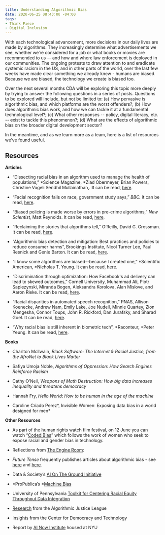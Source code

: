 ```yaml
---
title: Understanding Algorithmic Bias
date: 2020-06-25 08:43:00 -04:00
tags:
- Think Piece
- Digital Inclusion
---
```


With each technological advancement, more decisions in our daily lives are made by algorithms. They increasingly determine what advertisements we see, whether we’re considered for a job or what books or movies are recommended to us -- and how and where law enforcement is deployed in our communities. The ongoing protests to draw attention to and eradicate systemic racism in the US, and in other parts of the world, over the last few weeks have made clear something we already knew - humans are biased. Because we are biased, the technology we create is biased too.

Over the next several months CDA will be exploring this topic more deeply by trying to answer the following questions in a series of posts. Questions to be explored will include, but not be limited to: (a) How pervasive is algorithmic bias, and which platforms are the worst offenders?; (b) How does algorithmic bias work, and how we can tackle it at a fundamental technological level?; (c) What other responses -- policy, digital literacy, etc. -- exist to tackle this phenomenon?; (d) What are the effects of algorithmic bias on the broader digital development sector?

In the meantime, and as we learn more as a team, here is a list of resources we’ve found useful.

## Resources

**Articles**

* “Dissecting racial bias in an algorithm used to manage the health of populations,” \*Science Magazine, \*Ziad Obermeyer, Brian Powers, Christine Vogeli Sendhil Mullainathan,. It can be read, [here](https://science.sciencemag.org/content/366/6464/447).

* “Facial recognition fails on race, government study says,” *BBC.* It can be read, [here](https://www.bbc.com/news/technology-50865437).

* “Biased policing is made worse by errors in pre-crime algorithms,” *New Scientist,* Matt Reynolds. It can be read, [here](https://www.newscientist.com/article/mg23631464-300-biased-policing-is-made-worse-by-errors-in-pre-crime-algorithms/#ixzz6PchoHZu1).

* “Reclaiming the stories that algorithms tell,” O’Reilly, David G. Grossman. It can be read, [here](https://www.oreilly.com/radar/reclaiming-the-stories-that-algorithms-tell/).

* “Algorithmic bias detection and mitigation: Best practices and policies to reduce consumer harms”, Brookings Institute, Nicol Turner Lee, Paul Resnick and Genie Barton. It can be read, [here](https://www.brookings.edu/research/algorithmic-bias-detection-and-mitigation-best-practices-and-policies-to-reduce-consumer-harms/).

* “I know some algorithms are biased--because I created one,” \*Scientific American, \*Nicholas T. Young. It can be read, [here](https://blogs.scientificamerican.com/voices/i-know-some-algorithms-are-biased-because-i-created-one/).

* “Discrimination through optimization: How Facebook's ad delivery can lead to skewed outcomes,” Cornell University, Muhammad Ali, Piotr Sapiezynski, Miranda Bogen, Aleksandra Korolova, Alan Mislove, and Aaron Rieke. It can be read, [here](https://arxiv.org/pdf/1904.02095.pdf).

* “Racial disparities in automated speech recognition,” PNAS, Allison Koenecke, Andrew Nam, Emily Lake, Joe Nudell, Minnie Quartey, Zion Mengesha, Connor Toups, John R. Rickford, Dan Jurafsky, and Sharad Goel. It can be read, [here](https://www.pnas.org/content/117/14/7684).

* “Why racial bias is still inherent in biometric tech”, \*Raconteur, \*Peter Yeung. It can be read, [here](https://www.raconteur.net/technology/biometrics-ethics-bias).

**Books**

* Charlton Mcllwain, *Black Software: The Internet & Racial Justice, from the AfroNet to Black Lives Matter*

* Safiya Umoja Noble, *Algorithms of Oppression: How Search Engines Reinforce Racism*

* Cathy O’Neil, *Weapons of Math Destruction: How big data increases inequality and threatens democracy*

* Hannah Fry, *Hello World*: *How to be human in the age of the machine*

* Caroline Criado Perez\*, Invisible Women: Exposing data bias in a world designed for men\*

**Other Resources**

* As part of the human rights watch film festival, on 12 June you can watch “[Coded Bias](https://www.hrwfilmfestivalstream.org/film/coded-bias/)” which follows the work of women who seek to expose racial and gender bias in technology.

* Reflections from [The Engine Room](https://www.theengineroom.org/tech-bias-people-bias/):

* *Future Tense* frequently publishes articles about algorithmic bias - see [here](https://slate.com/technology/2020/02/algorithmic-bias-people-with-disabilities.html) and [here](https://slate.com/technology/2020/03/ice-lawsuit-hijacked-algorithm.html).

* Data & Society’s [AI On The Ground Initiative](https://datasociety.net/research/ai-on-the-ground/)

* \*ProPublica’s \*[Machine Bias](https://www.propublica.org/series/machine-bias)

* University of Pennsylvania [Toolkit for Centering Racial Equity Throughout Data Integration](https://www.aisp.upenn.edu/equity-toolkit/)

* [Research](https://www.ajlunited.org/library/research) from the Algorithmic Justice League

* [Insights](https://cdt.org/insights/?keyword=Algorithmic\+bias&area-of-focus%5B%5D=ai-machine-learning#results) from the Center for Democracy and Technology

* Report by [AI Now Institute](https://ainowinstitute.org/reports.html) housed at NYU